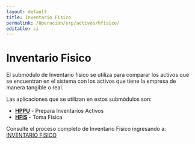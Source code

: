 ```yaml
---
layout: default
title: Inventario Fisico
permalink: /Operacion/erp/activos/hfisico/
editable: si
---
```


# Inventario Fisico

El submódulo de Inventario físico se utiliza para comparar los activos que se encuentran en el sistema con los activos que tiene la empresa de manera tangible o real.  

Las aplicaciones que se utilizan en estos submódulos son:  

* [**HPPU**](http://docs.oasiscom.com/Operacion/erp/activos/hfisico/hppu) - Prepara Inventarios Activos  
* [**HFIS**](http://docs.oasiscom.com/Operacion/erp/activos/hfisico/hfis) - Toma Física  

Consulte el proceso completo de Inventario Físico ingresando a: [INVENTARIO FISICO](http://docs.oasiscom.com/Operacion/scm/inventarios/ifisico)

















